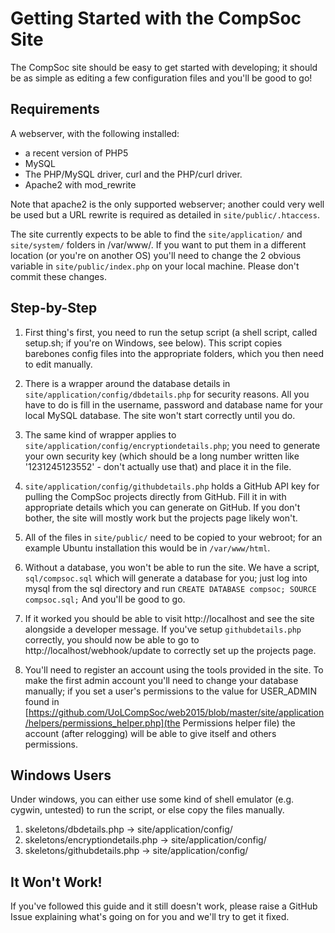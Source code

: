 Getting Started with the CompSoc Site
=====================================

The CompSoc site should be easy to get started with developing; it should be as simple as editing a few configuration files and you'll be good to go!

Requirements
------------

A webserver, with the following installed:
- a recent version of PHP5
- MySQL
- The PHP/MySQL driver, curl and the PHP/curl driver.
- Apache2 with mod_rewrite

Note that apache2 is the only supported webserver; another could very well be used but a URL rewrite is required as detailed in `site/public/.htaccess`.

The site currently expects to be able to find the `site/application/` and `site/system/` folders in /var/www/. If you want to put them in a different location (or you're on another OS) you'll need to change the 2 obvious variable in `site/public/index.php` on your local machine. Please don't commit these changes.

Step-by-Step
------------

1. First thing's first, you need to run the setup script (a shell script, called setup.sh; if you're on Windows, see below). This script copies barebones config files into the appropriate folders, which you then need to edit manually.

2. There is a wrapper around the database details in `site/application/config/dbdetails.php` for security reasons. All you have to do is fill in the username, password and database name for your local MySQL database. The site won't start correctly until you do.

3. The same kind of wrapper applies to `site/application/config/encryptiondetails.php`; you need to generate your own security key (which should be a long number written like '1231245123552' - don't actually use that) and place it in the file.

4. `site/application/config/githubdetails.php` holds a GitHub API key for pulling the CompSoc projects directly from GitHub. Fill it in with appropriate details which you can generate on GitHub. If you don't bother, the site will mostly work but the projects page likely won't.

5. All of the files in `site/public/` need to be copied to your webroot; for an example Ubuntu installation this would be in `/var/www/html`.

6. Without a database, you won't be able to run the site. We have a script, `sql/compsoc.sql` which will generate a database for you; just log into mysql from the sql directory and run `CREATE DATABASE compsoc; SOURCE compsoc.sql;` And you'll be good to go.

7. If it worked you should be able to visit http://localhost and see the site alongside a developer message. If you've setup `githubdetails.php` correctly, you should now be able to go to http://localhost/webhook/update to correctly set up the projects page.

8. You'll need to register an account using the tools provided in the site. To make the first admin account you'll need to change your database manually; if you set a user's permissions to the value for USER_ADMIN found in [https://github.com/UoLCompSoc/web2015/blob/master/site/application/helpers/permissions_helper.php](the Permissions helper file) the account (after relogging) will be able to give itself and others permissions.

Windows Users
-------------

Under windows, you can either use some kind of shell emulator (e.g. cygwin, untested) to run the script, or else copy the files manually.

1. skeletons/dbdetails.php -> site/application/config/
2. skeletons/encryptiondetails.php -> site/application/config/
3. skeletons/githubdetails.php -> site/application/config/

It Won't Work!
--------------

If you've followed this guide and it still doesn't work, please raise a GitHub Issue explaining what's going on for you and we'll try to get it fixed.
